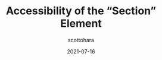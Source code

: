 ---
author: scottohara
date: 2021-07-16
tags:
  - accessibility
  - html
target_url: https://www.scottohara.me/blog/2021/07/16/section.html
title: Accessibility of the “Section” Element
---